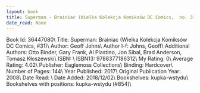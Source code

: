 ```yaml
---
layout: book
title: Superman - Brainiac (Wielka Kolekcja Komiksów DC Comics,  no. 31)
date_read: None
---
```


Book Id: 36447080\ 
Title: Superman: Brainiac (Wielka Kolekcja Komiksów DC Comics, #31)\ 
Author: Geoff Johns\ 
Author l-f: Johns, Geoff\ 
Additional Authors: Otto Binder, Gary Frank, Al Plastino, Jon Sibal, Brad Anderson, Tomasz Kłoszewski\ 
ISBN: \ 
ISBN13: 9788377186312\ 
My Rating: 0\ 
Average Rating: 4.02\ 
Publisher: Eaglemoss Collections\ 
Binding: Hardcover\ 
Number of Pages: 144\ 
Year Published: 2017\ 
Original Publication Year: 2008\ 
Date Read: \ 
Date Added: 2018/12/02\ 
Bookshelves: kupka-wstydu\ 
Bookshelves with positions: kupka-wstydu (#854)\ 


